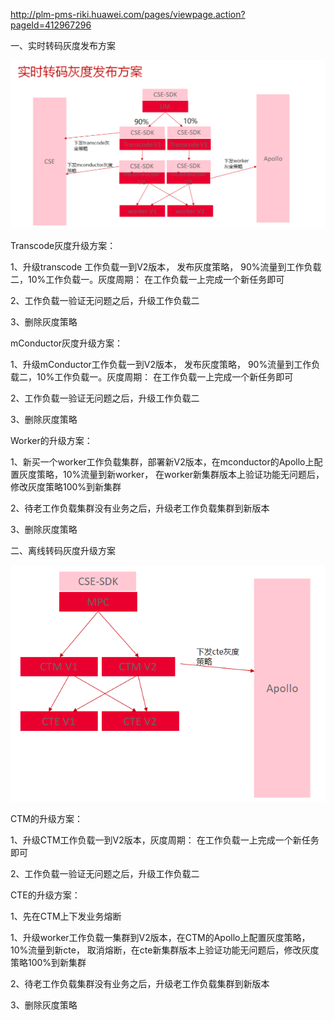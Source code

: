 http://plm-pms-riki.huawei.com/pages/viewpage.action?pageId=412967296

一、实时转码灰度发布方案

![1566289423191](mpc灰度方案.assets/1566289423191.png)

Transcode灰度升级方案：

1、升级transcode 工作负载一到V2版本， 发布灰度策略， 90%流量到工作负载二，10%工作负载一。灰度周期： 在工作负载一上完成一个新任务即可

2、工作负载一验证无问题之后，升级工作负载二

3、删除灰度策略



mConductor灰度升级方案：

1、升级mConductor工作负载一到V2版本， 发布灰度策略， 90%流量到工作负载二，10%工作负载一。灰度周期： 在工作负载一上完成一个新任务即可

2、工作负载一验证无问题之后，升级工作负载二

3、删除灰度策略



Worker的升级方案：

1、新买一个worker工作负载集群，部署新V2版本，在mconductor的Apollo上配置灰度策略，10%流量到新worker， 在worker新集群版本上验证功能无问题后，修改灰度策略100%到新集群

2、待老工作负载集群没有业务之后，升级老工作负载集群到新版本

3、删除灰度策略



二、离线转码灰度升级方案

![1566289436503](mpc灰度方案.assets/1566289436503.png)



CTM的升级方案：

1、升级CTM工作负载一到V2版本，灰度周期： 在工作负载一上完成一个新任务即可

2、工作负载一验证无问题之后，升级工作负载二



CTE的升级方案：

1、先在CTM上下发业务熔断

1、升级worker工作负载一集群到V2版本，在CTM的Apollo上配置灰度策略，10%流量到新cte， 取消熔断，在cte新集群版本上验证功能无问题后，修改灰度策略100%到新集群

2、待老工作负载集群没有业务之后，升级老工作负载集群到新版本

3、删除灰度策略


  